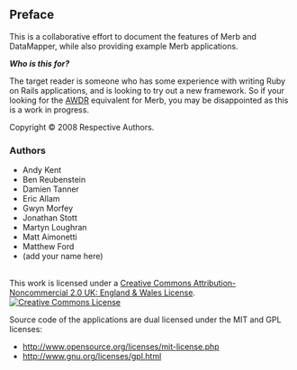 ## Preface

This is a collaborative effort to document the features of Merb and DataMapper, 
while also providing example Merb applications.  

___Who is this for?___

The target reader is someone who has some experience with writing Ruby on Rails 
applications, and is looking to try out a new framework. So if your looking for 
the [AWDR](http://www.pragprog.com/titles/rails2) equivalent for Merb, you may 
be disappointed as this is a work in progress.

Copyright &copy; 2008 Respective Authors.

### Authors

* Andy Kent
* Ben Reubenstein
* Damien Tanner
* Eric Allam
* Gwyn Morfey
* Jonathan Stott
* Martyn Loughran
* Matt Aimonetti
* Matthew Ford
* (add your name here)

<br />
This work is licensed under a <a rel="license" href="http://creativecommons.org/licenses/by-nc/2.0/uk/">Creative Commons Attribution-Noncommercial 2.0 UK: England & Wales License</a>.<a rel="license" href="http://creativecommons.org/licenses/by-nc/2.0/uk/">

<img alt="Creative Commons License" style="border-width:0" src="http://i.creativecommons.org/l/by-nc/2.0/uk/88x31.png" />
</a>

Source code of the applications are dual licensed under the MIT and GPL licenses:

* http://www.opensource.org/licenses/mit-license.php
* http://www.gnu.org/licenses/gpl.html



